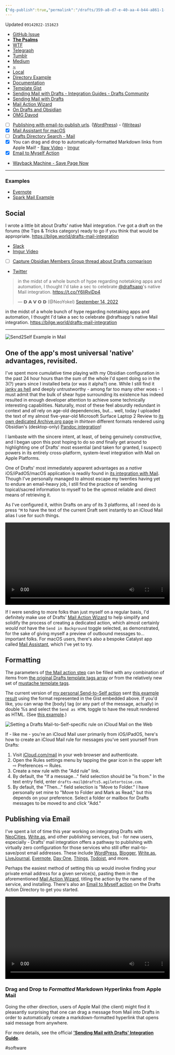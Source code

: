 ```yaml
---
{"dg-publish":true,"permalink":"/drafts/359-a8-d7-e-40-aa-4-b44-a861-1-c5-ec-1-c3-b957/","dgHomeLink":true,"dgPassFrontmatter":false}
---
```


Updated `09142022-151623`

- [GitHub Issue](https://github.com/extratone/drafts/issues/88)
- [**The Psalms**](https://bilge.world/drafts-mail-integration) 
- [WTF](https://davidblue.wtf/drafts/359A8D7E-40AA-4B44-A861-1C5EC1C3B957.html)
- [Telegraph](https://telegra.ph/On-Drafts-Mail-Integration-09-14)
- [Tumblr](https://asphaltapostle.tumblr.com/post/695399958920249344/on-drafts-mail-integration)
- [Medium](https://medium.com/handset/on-drafts-mail-integration-c37b5e2a5df5)
- [~](https://tilde.town/~extratone/drafts/mail/)
- [Local](shareddocuments:///private/var/mobile/Library/Mobile%20Documents/com~apple~CloudDocs/Written/359A8D7E-40AA-4B44-A861-1C5EC1C3B957.md)
- [Directory Example](https://directory.getdrafts.com/a/1wR)
- [Documentation](https://docs.getdrafts.com/docs/actions/steps/system#mail)
- [Template Gist](https://gist.github.com/extratone/8cc2cd8cc7b8e95a80f9e60b5fe71bd4)
- [Sending Mail with Drafts - Integration Guides - Drafts Community](https://forums.getdrafts.com/t/sending-mail-with-drafts/3597)
- [Sending Mail with Drafts](drafts://open?uuid=03B85CC3-501F-42DB-AD82-112C9DD713E8)
- [Mail Action Wizard](https://tools.getdrafts.com/wizards/mail)
- [On Drafts and Obsidian](drafts://open?uuid=56EED87E-678E-4248-8E94-31650615C69A)
- [OMG Davod](drafts://open?uuid=4618537B-882C-47C6-ACF9-86128B4577B2)
- [ ] [Publishing with email-to-publish urls](https://write.as/chaff/drafts-mail-example). ([WordPress](https://wordpress.com/support/post-by-email/)) - ([Writeas](https://howto.write.as/publish-via-email))
- [x] [Mail Assistant for macOS](https://docs.getdrafts.com/misc/mail-assistant)
- [ ] [Drafts Directory Search - Mail](https://actions.getdrafts.com/search?utf8=✓&q=mail)
- [x] You can drag and drop to automatically-formatted Markdown links from Apple Mail! - [Raw Video](https://user-images.githubusercontent.com/43663476/189246053-c53d970a-a6ea-48da-8878-116d0abf2a2b.MOV) - [Imgur](https://imgur.com/gallery/8OHcdAm)
- [x] [Email to Myself Action](https://actions.getdrafts.com/a/1Mr)
- [Wayback Machine - Save Page Now](message://%3C20220908232838.1912DB0010B@st11p00im-smtpin011.me.com%3E)

---

### Examples

- [Evernote](https://www.evernote.com/shard/s715/sh/2c58551e-4707-41ca-9768-543b2fdcaa14/5c3bebf1055972ae72346a6227148d1c)
- [Spark Mail Example](https://app.sparkmailapp.com/web-share/GFZ2OLZskkVOrDVslliHP_H7lalF_81dS00IvpJv)

## Social

I wrote a little bit about Drafts' native Mail integration. I've got a draft on the forums (the Tips & Tricks category) ready to go if you think that would be appropriate. https://bilge.world/drafts-mail-integration

- [Slack](https://agiletortoise.slack.com/archives/C02PAQH0N/p1663186350962009)
- [Imgur Video](https://imgur.com/gallery/INqF20r)
- [ ] [Capture Obsidian Members Group thread about Drafts comparison](things:///show?id=FUKBdpUBfdKMuXDcWecp1g)
- [Twitter](https://twitter.com/NeoYokel/status/1570143829885591552)

<blockquote class="twitter-tweet"><p lang="en" dir="ltr">in the midst of a whole bunch of hype regarding notetaking apps and automation, I thought I&#39;d take a sec to celebrate <a href="https://twitter.com/draftsapp?ref_src=twsrc%5Etfw">@draftsapp</a>&#39;s native Mail integration. <a href="https://t.co/Y6IiRviDp4">https://t.co/Y6IiRviDp4</a></p>&mdash; 𝗗 𝗔 𝗩 𝗢 𝗗 (@NeoYokel) <a href="https://twitter.com/NeoYokel/status/1570143829885591552?ref_src=twsrc%5Etfw">September 14, 2022</a></blockquote> <script async src="https://platform.twitter.com/widgets.js" charset="utf-8"></script>

in the midst of a whole bunch of hype regarding notetaking apps and automation, I thought I'd take a sec to celebrate @draftsapp's native Mail integration. https://bilge.world/drafts-mail-integration

---

![Send2Self Example in Mail](https://user-images.githubusercontent.com/43663476/189065881-56ddbc72-f397-4fe3-be57-e409668427fe.png)

## One of the app's most universal 'native' advantages, revisited.

<!--more-->

I've spent more cumulative time playing with my Obsidian configuration in the past 24 hour hours than the sum of the whole I'd spent doing so in the 3(?) years since I installed beta (or was it alpha?) one. While I still find it [janky as hell](https://youtu.be/Q8vkBuYJOz8) and deeply untrustworthy - among far too many other woes - I must admit that the bulk of shear hype surrounding its existence has indeed resulted in enough developer attention to achieve some technically interesting capabilities. Naturally, most of these feel absurdly redundant in context and *all* rely on age-old dependencies, but... well, today I uploaded the text of my almost five-year-old Microsoft Surface Laptop 2 Review to [its own dedicated Archive.org page](https://archive.org/details/microsoft-surface-laptop-2) in *thirteen* different formats rendered using Obsidian's (desktop-only) [Pandoc integration](https://obsidian.md/plugins?id=obsidian-pandoc)!

I lambaste with the sincere intent, at least, of being genuinely constructive, and I began upon this post hoping to do so *and* finally get around to highlighting one of Drafts' most essential (and taken for granted, I suspect) powers in its entirely cross-platform, system-level integration with Mail on Apple Platforms.

One of Drafts' most immediately apparent advantages as a *native* iOS/iPadOS/macOS application is readily found in [its integration with Mail](https://docs.getdrafts.com/docs/actions/steps/system#mail). Though I've personally managed to almost escape my twenties having yet to endure an email-heavy job, I still find the practice of sending topical/sacred information to myself to be the upmost reliable and direct means of retrieving it.

As I've configured it, within Drafts on any of its 3 platforms, all I need do is press `^M` to have the text of the current Draft sent instantly to an iCloud Mail alias I use for such things. 

<video controls width="520" height=auto>
  <source src="https://user-images.githubusercontent.com/43663476/189148302-688897be-b837-4f94-b5ea-c89972516c5a.MOV">
</video>

If I were sending to more folks than just myself on a regular basis, I'd definitely make use of Drafts' [Mail Action Wizard](https://tools.getdrafts.com/wizards/mail) to help simplify and solidify the process of creating a dedicated action, which almost certainly *would not* have the `Send in Background` toggle selected, as demonstrated, for the sake of giving myself a preview of outbound messages to... important folks. For macOS users, there's also a bespoke Catalyst app called [Mail Assistant](https://docs.getdrafts.com/misc/mail-assistant), which I've yet to try.

## Formatting

The parameters of [the Mail action step](https://docs.getdrafts.com/docs/actions/steps/system#mail) can be filled with any combination of items from [the original Drafts template tags array](https://docs.getdrafts.com/docs/actions/templates/drafts-templates) *or* from the relatively new set of [mustache template tags](https://docs.getdrafts.com/docs/actions/templates/mustache.html).

<script src="https://gist.github.com/extratone/8cc2cd8cc7b8e95a80f9e60b5fe71bd4.js"></script>

The current version of [my personal Send-to-Self action](https://directory.getdrafts.com/a/1wR) sent [this example result](https://app.sparkmailapp.com/web-share/GFZ2OLZskkVOrDVslliHP_H7lalF_81dS00IvpJv) using the format represented in the Gist embedded above. If you'd like, you can wrap the [body] tag (or any part of the message, actually) in double %s and select the `Send as HTML` toggle to have the result rendered as HTML. (See [this example](https://app.sparkmailapp.com/web-share/elWlx8eNRiw1nWICBT5p7eGcTs5XZsFO6-JuM1n1).)

![Setting a Drafts Mail-to-Self-specific rule on iCloud Mail on the Web](https://user-images.githubusercontent.com/43663476/190239278-4f5e7f12-37c1-4ad9-9c2e-7d7e76000f88.png)

If - like me - you're an iCloud Mail user primarily from iOS/iPadOS, here's how to create an iCloud Mail rule for messages you've sent yourself from Drafts:

1. Visit [iCloud.com/mail](https://www.icloud.com/mail/) in your web browser and authenticate.
2. Open the Rules settings menu by tapping the gear icon in the upper left ⇨ Preferences ⇨ Rules.
3. Create a new rule with the "Add rule" link.
4. By default, the "If a message..." field selection should be "is from." In the text entry field, enter `drafts-mail@drafts5.agiletortoise.com`.
5. By default, the "Then..." field selection is "Move to Folder." I have personally set mine to "Move to Folder and Mark as Read," but this depends on your preference. Select a folder or mailbox for Drafts messages to be moved to and click "Add."

## Publishing via Email

I've spent a lot of time this year working on integrating Drafts with [NeoCities](https://bilge.world/using-drafts-with-neocities), [Write.as](https://bilge.world/automating-writeas-posts), and other publishing services, but - for new users, especially - Drafts' mail integration offers a pathway to publishing with virtually zero configuration for those services who still offer mail-to-save/post email addresses. These include [WordPress](https://wordpress.com/support/post-by-email/), [Blogger](https://support.google.com/blogger/answer/154172?hl=en#:~:text=Click%20Save.-,to%20post%20by%20email%3A,-Important%3A%20Anyone%20who), [Write.as](https://howto.write.as/publish-via-email), [LiveJournal](https://www.livejournal.com/support/faq/187.html), [Evernote](https://help.evernote.com/hc/en-us/articles/360050995914), [Day One](https://dayoneapp.com/guides/tips-and-tutorials/create-entries-with-email/), [Things](https://culturedcode.com/things/support/articles/2908262/), [Todoist](https://www.keepproductive.com/blog/email-tasks-into-todoist), and more.

Perhaps the easiest method of setting this up would involve finding your private email address for a given service(s), pasting them in the aforementioned [Mail Action Wizard](https://tools.getdrafts.com/wizards/mail), titling the action by the name of the service, and installing. There's also an [Email to Myself action](https://actions.getdrafts.com/a/1Mr) on the Drafts Action Directory to get you started.

<video controls width="520" height=auto>
  <source src="https://user-images.githubusercontent.com/43663476/189246053-c53d970a-a6ea-48da-8878-116d0abf2a2b.MOV">
</video>

### Drag and Drop to *Formatted* Markdown Hyperlinks from Apple Mail

Going the other direction, users of Apple Mail (the client) might find it pleasantly surprising that one can drag a message from Mail into Drafts in order to automatically create a markdown-formatted hyperlink that opens said message from anywhere.

For more details, see the official [**'Sending Mail with Drafts' Integration Guide**](https://forums.getdrafts.com/t/sending-mail-with-drafts/3597).

<!--comment-->

#software
